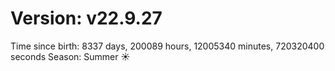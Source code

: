 # Version: v22.9.27
Time since birth: 8337 days, 200089 hours, 12005340 minutes, 720320400 seconds
Season: Summer ☀️
